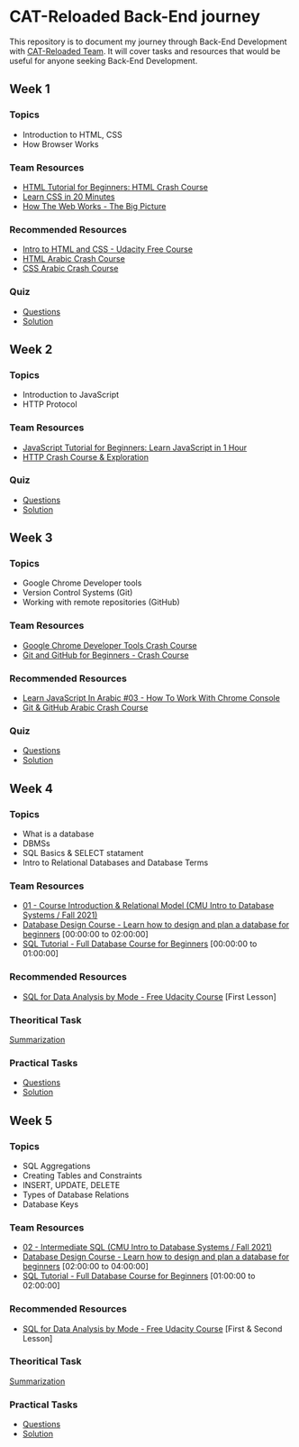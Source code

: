 # CAT-Reloaded Back-End journey
This repository is to document my journey through Back-End Development with [CAT-Reloaded Team](https://github.com/CATReloaded). It will cover tasks and resources that would be useful for anyone seeking Back-End Development.

## Week 1

### Topics
* Introduction to HTML, CSS
* How Browser Works

### Team Resources
* [HTML Tutorial for Beginners: HTML Crash Course](https://www.youtube.com/watch?v=qz0aGYrrlhU)
* [Learn CSS in 20 Minutes](https://www.youtube.com/watch?v=1PnVor36_40)
* [How The Web Works - The Big Picture](https://www.youtube.com/watch?v=hJHvdBlSxug)

### Recommended Resources
* [Intro to HTML and CSS - Udacity Free Course](https://www.udacity.com/course/intro-to-html-and-css--ud001)
* [HTML Arabic Crash Course](https://www.youtube.com/watch?v=q3yFo-t1ykw)
* [CSS Arabic Crash Course](https://www.youtube.com/watch?v=Z-5QVutAEW4)

### Quiz
* [Questions](https://v20xluub906.typeform.com/to/gCv3Rify)
* [Solution](https://docs.google.com/document/d/1H-FFoF3hx5Iya83GDRwHGlr4xdBBzHx8uDQkZ0Yybcc/edit)

## Week 2

### Topics
* Introduction to JavaScript
* HTTP Protocol

### Team Resources
* [JavaScript Tutorial for Beginners: Learn JavaScript in 1 Hour](https://www.youtube.com/watch?v=W6NZfCO5SIk)
* [HTTP Crash Course & Exploration](https://www.youtube.com/watch?v=iYM2zFP3Zn0)

### Quiz
* [Questions](https://v20xluub906.typeform.com/to/RJirOteL)
* [Solution](https://docs.google.com/document/d/1Bb_IGmhf9YKGBZFZXH5eLVFEwWsWEQ8fGHNOfHOWyds/edit)

## Week 3

### Topics
* Google Chrome Developer tools
* Version Control Systems (Git)
* Working with remote repositories (GitHub)

### Team Resources
* [Google Chrome Developer Tools Crash Course](https://www.youtube.com/watch?v=x4q86IjJFag)
* [Git and GitHub for Beginners - Crash Course](https://www.youtube.com/watch?v=RGOj5yH7evk)

### Recommended Resources
* [Learn JavaScript In Arabic #03 - How To Work With Chrome Console](https://www.youtube.com/watch?v=XKYUEYPTBjo)
* [Git & GitHub Arabic Crash Course](https://www.youtube.com/watch?v=fDkR0TDR9dI)

### Quiz
* [Questions](https://v20xluub906.typeform.com/to/iblOss8l)
* [Solution](https://docs.google.com/document/d/1D-IGNf9_TA80S8roZtXev97XAlta_MNr0aa58ZsMb68/edit)

## Week 4

### Topics
* What is a database
* DBMSs
* SQL Basics & SELECT statament
* Intro to Relational Databases and Database Terms

### Team Resources
* [01 - Course Introduction & Relational Model (CMU Intro to Database Systems / Fall 2021)](https://www.youtube.com/watch?v=v4bU6n97Vr8)
* [Database Design Course - Learn how to design and plan a database for beginners](https://www.youtube.com/watch?v=ztHopE5Wnpc) [00:00:00 to 02:00:00]
* [SQL Tutorial - Full Database Course for Beginners](https://www.youtube.com/watch?v=HXV3zeQKqGY) [00:00:00 to 01:00:00]

### Recommended Resources
* [SQL for Data Analysis by Mode - Free Udacity Course](https://www.udacity.com/course/sql-for-data-analysis--ud198) [First Lesson]

### Theoritical Task
[Summarization](./weeks/4/theoritical/)

### Practical Tasks
* [Questions](https://www.hackerrank.com/domains/sql?filters%5Bsubdomains%5D%5B%5D=select)
* [Solution](./weeks/4/practical/)


## Week 5

### Topics
* SQL Aggregations
* Creating Tables and Constraints
* INSERT, UPDATE, DELETE
* Types of Database Relations
* Database Keys

### Team Resources
* [02 - Intermediate SQL (CMU Intro to Database Systems / Fall 2021)](https://www.youtube.com/watch?v=B2fWjPGh-EU)
* [Database Design Course - Learn how to design and plan a database for beginners](https://www.youtube.com/watch?v=ztHopE5Wnpc) [02:00:00 to 04:00:00]
* [SQL Tutorial - Full Database Course for Beginners](https://www.youtube.com/watch?v=HXV3zeQKqGY) [01:00:00 to 02:00:00]

### Recommended Resources
* [SQL for Data Analysis by Mode - Free Udacity Course](https://www.udacity.com/course/sql-for-data-analysis--ud198) [First & Second Lesson]

### Theoritical Task
[Summarization](./weeks/5/theoritical/)

### Practical Tasks
* [Questions](https://www.hackerrank.com/domains/sql?filters%5Bsubdomains%5D%5B%5D=select)
* [Solution](./weeks/5/practical/)